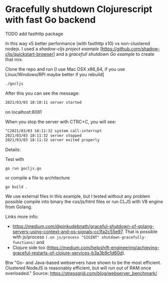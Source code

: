 # Gracefully shutdown Clojurescript with fast Go backend
TODO add fasthttp package

In this way x5 better performance (with fasthttp x10) vs non-clustered nodejs. 
I used a *shadow-cljs project example* [https://github.com/shadow-cljs/quickstart-browser] and a *gracefull shutdown Go example* to create that mix.

Clone the repo and run [I use Mac OSX x86_64, if you use Linux/Windows/RPI maybe better if you rebuild]
```bash
./gocljs
```
After this you can see the message: 
```bash
2021/03/03 18:10:11 server started
```
on localhost:8081

When you stop the server with CTRC+C, you will see:
```bash
^C2021/03/03 18:11:32 system call:interrupt
2021/03/03 18:11:32 server stopped
2021/03/03 18:11:32 server exited properly
```

Details:

Test with  
```shell
go run gocljs.go
```
or compile a file to architecture
```shell
go build .
```
We use external files in this example, but I tested without any problem possible compile into binary the css/js/html files or run CLJS with V8 engine from Golang. 

Links more info:
- https://medium.com/@pinkudebnath/graceful-shutdown-of-golang-servers-using-context-and-os-signals-cc1fa2c55e97. That is possible with js/process `(.on js/process "SIGINT" shutdown-gracefully-functions)` and 
- Clojure side too (https://medium.com/helpshift-engineering/achieving-graceful-restarts-of-clojure-services-b3a3b9c1d60d).

Btw "Go- and Java-based webservers have shown to be the most efficient. Clustered NodeJS is reasonably efficient, but will run out of RAM once overloaded." Source: https://stressgrid.com/blog/webserver_benchmark/


